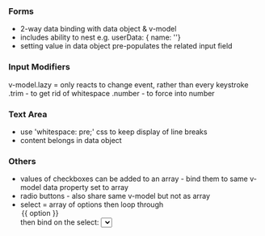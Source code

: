 ### Forms
- 2-way data binding with data object & v-model
- includes ability to nest e.g. userData: { name: ''}
- setting value in data object pre-populates the related input field

### Input Modifiers
v-model.lazy = only reacts to change event, rather than every keystroke
.trim - to get rid of whitespace
.number - to force into number

### Text Area
- use 'whitespace: pre;' css to keep display of line breaks
- content belongs in data object

### Others
- values of checkboxes can be added to an array - bind them to same v-model data property set to array
- radio buttons - also share same v-model but not as array
- select = array of options then loop through <option v-for="option in options" :selected="option == 'UK'">{{ option }}</option>
then bind on the select: <select v-model="selectedPriority">
